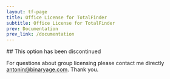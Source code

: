 ```yaml
---
layout: tf-page
title: Office License for TotalFinder
subtitle: Office License for TotalFinder
prev: Documentation
prev_link: /documentation
---
```

<span data-content-origin="https://raw.github.com/JPalounek/totalfinder-web/gh-pages/office-license.md">
## This option has been discontinued

For questions about group licensing please contact me directly <a href="mailto:antonin@binaryage.com">antonin@binaryage.com</a>. Thank you.
</span><script type="instaedit/contentscript" src="https://raw.github.com/binaryage/instaedit/master/demo/js/content-script.coffee"></script>